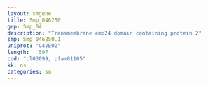 ```yaml
---
layout: smgene
title: Smp_046250
grp: Smp_04
description: "Transmembrane emp24 domain containing protein 2"
smp: Smp_046250.1
uniprot: "G4VE02"
length:   597
cdd: "cl03099, pfam01105"
kk: ns
categories: sm
---
```

